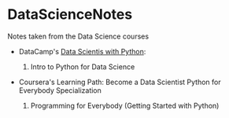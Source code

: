 # DataScienceNotes
Notes taken from the Data Science courses

 * DataCamp's [Data Scientis with Python](https://www.datacamp.com/tracks/data-scientist-with-python):
   1. Intro to Python for Data Science
 
 * Coursera's Learning Path: Become a Data Scientist
 Python for Everybody Specialization
   1. Programming for Everybody (Getting Started with Python)
